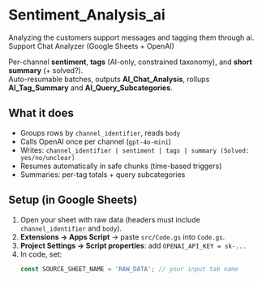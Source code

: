 # Sentiment_Analysis_ai
Analyzing the customers support messages and tagging them through ai.
Support Chat Analyzer (Google Sheets + OpenAI)

Per-channel **sentiment**, **tags** (AI-only, constrained taxonomy), and **short summary** (+ solved?).  
Auto-resumable batches, outputs **AI_Chat_Analysis**, rollups **AI_Tag_Summary** and **AI_Query_Subcategories**.

## What it does
- Groups rows by `channel_identifier`, reads `body`
- Calls OpenAI once per channel (`gpt-4o-mini`)  
- Writes: `channel_identifier | sentiment | tags | summary (Solved: yes/no/unclear)`
- Resumes automatically in safe chunks (time-based triggers)
- Summaries: per-tag totals + query subcategories

## Setup (in Google Sheets)
1. Open your sheet with raw data (headers must include `channel_identifier` and `body`).
2. **Extensions → Apps Script** → paste `src/Code.gs` into `Code.gs`.
3. **Project Settings → Script properties**: add `OPENAI_API_KEY = sk-...`
4. In code, set:
   ```js
   const SOURCE_SHEET_NAME = 'RAW_DATA'; // your input tab name
